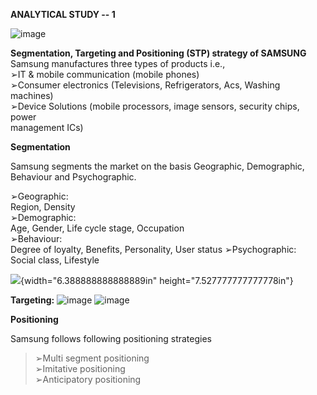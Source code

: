 **ANALYTICAL STUDY -- 1**


![image](https://github.com/Revathi-Genji/G4_DM/assets/144140117/8ed6355c-63d9-48dc-9532-4e667bacac7a)



**Segmentation, Targeting and Positioning (STP) strategy of SAMSUNG**\
Samsung manufactures three types of products i.e.,\
➢IT & mobile communication (mobile phones)\
➢Consumer electronics (Televisions, Refrigerators, Acs, Washing
machines)\
➢Device Solutions (mobile processors, image sensors, security chips,
power\
management ICs)

**Segmentation**

Samsung segments the market on the basis Geographic, Demographic,
Behaviour and Psychographic.

➢Geographic:\
Region, Density\
➢Demographic:\
Age, Gender, Life cycle stage, Occupation\
➢Behaviour:\
Degree of loyalty, Benefits, Personality, User status ➢Psychographic:\
Social class, Lifestyle

![](vertopal_3f2200242403495d83f32a96befe05e0/media/image2.png){width="6.388888888888889in"
height="7.527777777777778in"}

**Targeting:**
![image](https://github.com/Revathi-Genji/G4_DM/assets/144140117/296f3cba-97b0-47bf-a647-d69765e82aa7)
![image](https://github.com/Revathi-Genji/G4_DM/assets/144140117/ee0da15c-9454-4e97-994e-f975710cf2bf)



**Positioning**

Samsung follows following positioning strategies

> ➢Multi segment positioning\
> ➢Imitative positioning\
> ➢Anticipatory positioning

